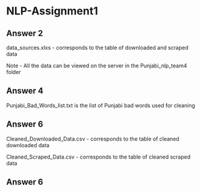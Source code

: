 # NLP-Assignment1
## Answer 2
data_sources.xlxs - corresponds to the table of downloaded and scraped data

Note - All the data can be viewed on the server in the Punjabi_nlp_team4 folder

## Answer 4
Punjabi_Bad_Words_list.txt is the list of Punjabi bad words used for cleaning

## Answer 6
Cleaned_Downloaded_Data.csv - corresponds to the table of cleaned downloaded data

Cleaned_Scraped_Data.csv - corresponds to the table of cleaned scraped data

## Answer 6
